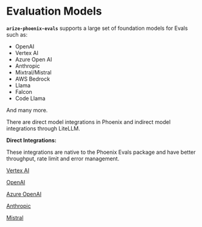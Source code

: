 # Evaluation Models

**`arize-phoenix-evals`** supports a large set of foundation models for Evals such as:

* OpenAI
* Vertex AI
* Azure Open AI
* Anthropic
* Mixtral/Mistral&#x20;
* AWS Bedrock
* Llama
* Falcon
* Code Llama

And many more.

There are direct model integrations in Phoenix and indirect model integrations through LiteLLM.

**Direct Integrations:**

These integrations are native to the Phoenix Evals package and have better throughput, rate limit and error management.&#x20;

[Vertex AI](../api/evaluation-models.md#phoenix.evals.vertexai)

[OpenAI](../api/evaluation-models.md#phoenix.evals.openaimodel)

[Azure OpenAI ](../api/evaluation-models.md#azure-openai)

[Anthropic](../api/evaluation-models.md#phoenix.evals.anthropic)&#x20;

[Mistral](../api/evaluation-models.md#mistralaimodel)

